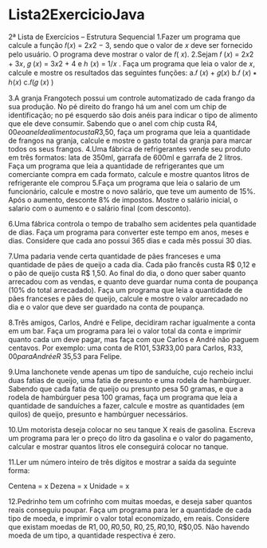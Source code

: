 # Lista2ExercicioJava

2ª Lista de Exercícios – Estrutura Sequencial
1.Fazer um programa que calcule a função 𝑓(𝑥) = 2𝑥2 − 3, sendo que o valor de 𝑥 deve ser fornecido pelo usuário. O programa deve mostrar o valor de 𝑓( 𝑥).
2.Sejam 𝑓 (𝑥) = 2𝑥2 + 3𝑥,   𝑔 (𝑥) =   3𝑥2 + 4  e   ℎ (𝑥) = 1/𝑥 .
Faça um programa que leia o valor de 𝑥, calcule e mostre os resultados das seguintes funções:
a.𝑓 (𝑥) + 𝑔(𝑥)
b.𝑓 (𝑥) ∗ ℎ(𝑥)
c.𝑓(𝑔 (𝑥) )

3.A granja Frangotech possui um controle automatizado de cada frango da sua produção. No pé direito do frango há um anel com um chip de identificação; no pé esquerdo são dois anéis para indicar o tipo de alimento que ele deve consumir. Sabendo que o anel com chip custa R$4,00 e o anel de alimento custa R$3,50, faça um programa que leia a quantidade de frangos na granja, calcule e mostre o gasto total da granja para marcar todos os seus frangos.
4.Uma fábrica de refrigerantes vende seu produto em três formatos: lata de 350ml, garrafa de 600ml e garrafa de 2 litros. Faça um programa que leia a quantidade de refrigerantes que um comerciante compra em cada formato, calcule e mostre quantos litros de refrigerante ele comprou
5.Faça um programa que leia o salario de um funcionário, calcule e mostre o novo salário, que teve um aumento de 15%. Após o aumento, desconte 8% de impostos. Mostre o salário inicial, o salario com o aumento e o salário final (com desconto).

6.Uma fábrica controla o tempo de trabalho sem acidentes pela quantidade de dias. Faça um programa para converter este tempo em anos, meses e dias. Considere que cada ano possui 365 dias e cada mês possui 30 dias.

7.Uma padaria vende certa quantidade de pães franceses e uma quantidade de pães de queijo a cada dia. Cada pão francês custa R$ 0,12 e o pão de queijo custa R$ 1,50. Ao final do dia, o dono quer saber quanto arrecadou com as vendas, e quanto deve guardar numa conta de poupança (10% do total arrecadado). Faça um programa que leia a quantidade de pães franceses e pães de queijo, calcule e mostre o valor arrecadado no dia e o valor que deve ser guardado na conta de poupança.

8.Três amigos, Carlos, André e Felipe, decidiram rachar igualmente a conta em um bar. Faça um programa para lei o valor total da conta e imprimir quanto cada um deve pagar, mas faça com que Carlos e André não paguem centavos. Por exemplo: uma conta de R$101,53   R$33,00 para Carlos, R$33,00 para André e R$ 35,53 para Felipe.

9.Uma lanchonete vende apenas um tipo de sanduíche, cujo recheio inclui duas fatias de queijo, uma fatia de presunto e uma rodela de hambúrguer. Sabendo que cada fatia de queijo ou presunto pesa 50 gramas, e que a rodela de hambúrguer pesa 100 gramas, faça um programa que leia a quantidade de sanduíches a fazer, calcule e mostre as quantidades (em quilos) de queijo, presunto e hambúrguer necessários.

10.Um motorista deseja colocar no seu tanque X reais de gasolina. Escreva um programa para ler o preço do litro da gasolina e o valor do pagamento, calcular e mostrar quantos litros ele conseguirá colocar no tanque.

11.Ler um número inteiro de três dígitos e mostrar a saída da seguinte forma:

Centena = x
Dezena = x
Unidade = x

12.Pedrinho tem um cofrinho com muitas moedas, e deseja saber quantos reais conseguiu poupar. Faça um programa para ler a quantidade de cada tipo de moeda, e imprimir o valor total economizado, em reais. Considere que existam moedas de R$1,00, R$0,50, R$0,25, R$0,10, R$0,05. Não havendo moeda de um tipo, a quantidade respectiva é zero.



